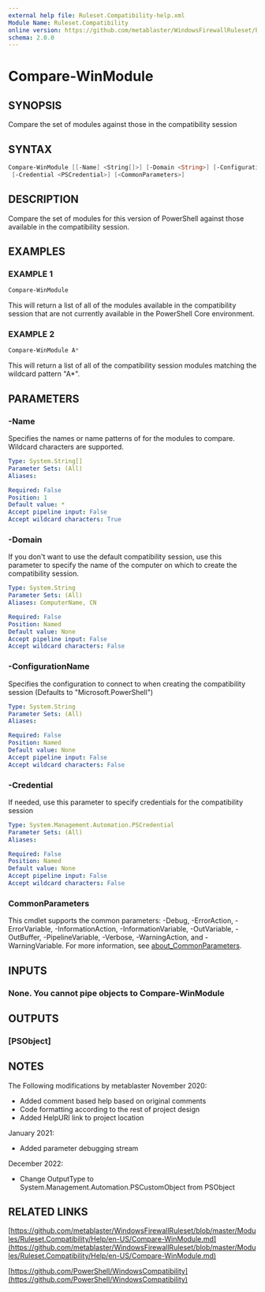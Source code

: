 ```yaml
---
external help file: Ruleset.Compatibility-help.xml
Module Name: Ruleset.Compatibility
online version: https://github.com/metablaster/WindowsFirewallRuleset/blob/master/Modules/Ruleset.Compatibility/Help/en-US/Compare-WinModule.md
schema: 2.0.0
---
```


# Compare-WinModule

## SYNOPSIS

Compare the set of modules against those in the compatibility session

## SYNTAX

```powershell
Compare-WinModule [[-Name] <String[]>] [-Domain <String>] [-ConfigurationName <String>]
 [-Credential <PSCredential>] [<CommonParameters>]
```

## DESCRIPTION

Compare the set of modules for this version of PowerShell against those available
in the compatibility session.

## EXAMPLES

### EXAMPLE 1

```powershell
Compare-WinModule
```

This will return a list of all of the modules available in the compatibility session
that are not currently available in the PowerShell Core environment.

### EXAMPLE 2

```powershell
Compare-WinModule A*
```

This will return a list of all of the compatibility session modules matching the wildcard pattern "A*".

## PARAMETERS

### -Name

Specifies the names or name patterns of for the modules to compare.
Wildcard characters are supported.

```yaml
Type: System.String[]
Parameter Sets: (All)
Aliases:

Required: False
Position: 1
Default value: *
Accept pipeline input: False
Accept wildcard characters: True
```

### -Domain

If you don't want to use the default compatibility session, use this parameter to
specify the name of the computer on which to create the compatibility session.

```yaml
Type: System.String
Parameter Sets: (All)
Aliases: ComputerName, CN

Required: False
Position: Named
Default value: None
Accept pipeline input: False
Accept wildcard characters: False
```

### -ConfigurationName

Specifies the configuration to connect to when creating the compatibility session
(Defaults to "Microsoft.PowerShell")

```yaml
Type: System.String
Parameter Sets: (All)
Aliases:

Required: False
Position: Named
Default value: None
Accept pipeline input: False
Accept wildcard characters: False
```

### -Credential

If needed, use this parameter to specify credentials for the compatibility session

```yaml
Type: System.Management.Automation.PSCredential
Parameter Sets: (All)
Aliases:

Required: False
Position: Named
Default value: None
Accept pipeline input: False
Accept wildcard characters: False
```

### CommonParameters

This cmdlet supports the common parameters: -Debug, -ErrorAction, -ErrorVariable, -InformationAction, -InformationVariable, -OutVariable, -OutBuffer, -PipelineVariable, -Verbose, -WarningAction, and -WarningVariable. For more information, see [about_CommonParameters](http://go.microsoft.com/fwlink/?LinkID=113216).

## INPUTS

### None. You cannot pipe objects to Compare-WinModule

## OUTPUTS

### [PSObject]

## NOTES

The Following modifications by metablaster November 2020:

- Added comment based help based on original comments
- Code formatting according to the rest of project design
- Added HelpURI link to project location

January 2021:

- Added parameter debugging stream

December 2022:

- Change OutputType to System.Management.Automation.PSCustomObject from PSObject

## RELATED LINKS

[https://github.com/metablaster/WindowsFirewallRuleset/blob/master/Modules/Ruleset.Compatibility/Help/en-US/Compare-WinModule.md](https://github.com/metablaster/WindowsFirewallRuleset/blob/master/Modules/Ruleset.Compatibility/Help/en-US/Compare-WinModule.md)

[https://github.com/PowerShell/WindowsCompatibility](https://github.com/PowerShell/WindowsCompatibility)
